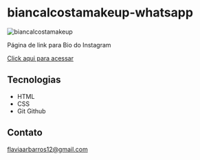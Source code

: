 # biancalcostamakeup-whatsapp


![biancalcostamakeup](https://user-images.githubusercontent.com/113454052/208485772-5f82a265-b145-4cfd-acbf-51b30b67ba29.png)


Página de link para Bio do Instagram

[Click aqui para acessar](https://biancalcostamakeup-whatsapp.vercel.app/)

## Tecnologias

- HTML
- CSS
- Git Github

## Contato

flaviaarbarros12@gmail.com


